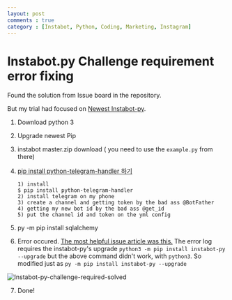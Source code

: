 ```yaml
---
layout: post
comments : true
category : [Instabot, Python, Coding, Marketing, Instagram]
---
```

# Instabot.py Challenge requirement error fixing
Found the solution from Issue board in the repository.

But my trial had focused on [Newest Instabot-py](https://github.com/instabot-py/instabot.py/pull/1788).

1. Download python 3 
2. Upgrade newest Pip
3. instabot master.zip download ( you need to use the `example.py` from there)
4. [pip install python-telegram-handler 하기 ](https://github.com/instabot-py/instabot.py/issues/2133)

    ```
    1) install
    $ pip install python-telegram-handler
    2) install telegram on my phone
    3) create a channel and getting token by the bad ass @BotFather
    4) getting my new bot id by the bad ass @get_id
    5) put the channel id and token on the yml config
    ```



5. py -m pip install sqlalchemy

6. Error occured. [The most helpful issue article was this.](https://github.com/instabot-py/instabot.py/issues/2333) The error log requires the instabot-py's upgrade
`python3 -m pip install instabot-py --upgrade`
 but the above command didn't work, with `python3`.
 So modified just as `py -m pip install instabot-py --upgrade`


![Instabot-py-challenge-required-solved](https://user-images.githubusercontent.com/35059428/62818143-834dea00-bb75-11e9-8c69-f37da86c3a04.png)

7. Done!